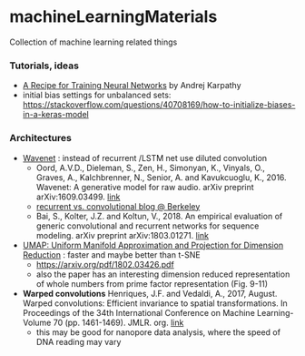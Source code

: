 # machineLearningMaterials
Collection of machine learning related things

### Tutorials, ideas
- [A Recipe for Training Neural Networks](http://karpathy.github.io/2019/04/25/recipe/) by Andrej Karpathy
- initial bias settings for unbalanced sets: https://stackoverflow.com/questions/40708169/how-to-initialize-biases-in-a-keras-model

### Architectures
- [Wavenet](https://deepmind.com/blog/wavenet-generative-model-raw-audio/) : instead of recurrent /LSTM net use diluted convolution
  - Oord, A.V.D., Dieleman, S., Zen, H., Simonyan, K., Vinyals, O., Graves, A., Kalchbrenner, N., Senior, A. and Kavukcuoglu, K., 2016. Wavenet: A generative model for raw audio. arXiv preprint arXiv:1609.03499. [link](https://arxiv.org/pdf/1609.03499.pdf)
  - [recurrent vs. convolutional blog @ Berkeley](https://bair.berkeley.edu/blog/2018/08/06/recurrent/)
  - Bai, S., Kolter, J.Z. and Koltun, V., 2018. An empirical evaluation of generic convolutional and recurrent networks for sequence modeling. arXiv preprint arXiv:1803.01271. [link](https://arxiv.org/abs/1803.01271)
- [UMAP: Uniform Manifold Approximation and Projection for Dimension Reduction](https://umap-learn.readthedocs.io/en/latest/) : faster and maybe better than t-SNE
  - https://arxiv.org/pdf/1802.03426.pdf
  - also the paper has an interesting dimension reduced representation of whole numbers from prime factor representation (Fig. 9-11)
- __Warped convolutions__ Henriques, J.F. and Vedaldi, A., 2017, August. Warped convolutions: Efficient invariance to spatial transformations. In Proceedings of the 34th International Conference on Machine Learning-Volume 70 (pp. 1461-1469). JMLR. org. [link](https://arxiv.org/abs/1609.04382) 
  - this may be good for nanopore data analysis, where the speed of DNA reading may vary  
